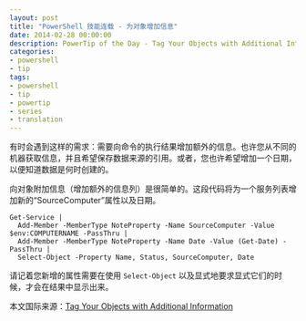 ```yaml
---
layout: post
title: "PowerShell 技能连载 - 为对象增加信息"
date: 2014-02-28 00:00:00
description: PowerTip of the Day - Tag Your Objects with Additional Information
categories:
- powershell
- tip
tags:
- powershell
- tip
- powertip
- series
- translation
---
```

有时会遇到这样的需求：需要向命令的执行结果增加额外的信息。也许您从不同的机器获取信息，并且希望保存数据来源的引用。或者，您也许希望增加一个日期，以便知道数据是何时创建的。

向对象附加信息（增加额外的信息列）是很简单的。这段代码将为一个服务列表增加新的“SourceComputer”属性以及日期。

	Get-Service |
	  Add-Member -MemberType NoteProperty -Name SourceComputer -Value $env:COMPUTERNAME -PassThru |
	  Add-Member -MemberType NoteProperty -Name Date -Value (Get-Date) -PassThru |
	  Select-Object -Property Name, Status, SourceComputer, Date

请记着您新增的属性需要在使用 `Select-Object` 以及显式地要求显式它们的时候，才会在结果中显示出来。

<!--more-->
本文国际来源：[Tag Your Objects with Additional Information](http://community.idera.com/powershell/powertips/b/tips/posts/tag-your-objects-with-additional-information)
